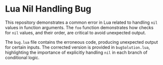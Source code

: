 # Lua Nil Handling Bug

This repository demonstrates a common error in Lua related to handling `nil` values in function arguments. The `foo` function demonstrates how checks for `nil` values, and their order, are critical to avoid unexpected output.

The `bug.lua` file contains the erroneous code, producing unexpected output for certain inputs. The corrected version is provided in `bugSolution.lua`, highlighting the importance of explicitly handling `nil` in each branch of conditional logic.